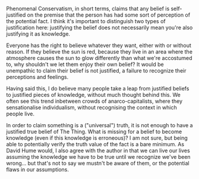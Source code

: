 
Phenomenal Conservatism, in short terms, claims that any belief is self-justified on the premise that the person has had some sort of perception of the potential fact. I think it's important to distinguish two types of justification here: justifying the belief does not necessarily mean you're also justifying it as knowledge.

Everyone has the right to believe whatever they want, either with or without reason. If they believe the sun is red, because they live in an area where the atmosphere causes the sun to glow differently than what we're accostumed to, why shouldn't we let them enjoy their own belief? It would be unempathic to claim their belief is not justified, a failure to recognize their perceptions and feelings.

Having said this, I do believe many people take a leap from justified beliefs to justified pieces of knowledge, without much thought behind this. We often see this trend inbetween crowds of anarco-capitalists, where they sensationalise individualism, without recognising the context in which people live.

In order to claim something is a ("universal") truth, it is not enough to have a justified true belief of The Thing. What is missing for a belief to become knowledge (even if this knowledge is erroneous)? I am not sure, but being able to potentially verify the truth value of the fact is a bare minimum. As David Hume would, I also agree with the author in that we can live our lives assuming the knowledge we have to be true until we recognize we've been wrong... but that's not to say we mustn't be aware of them, or the potential flaws in our assumptions.

